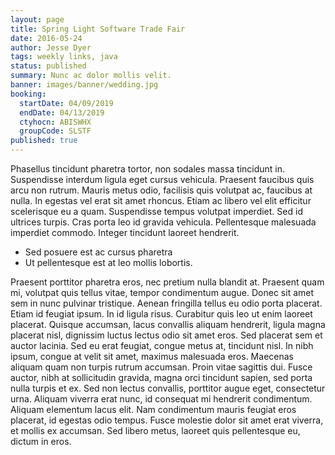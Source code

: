 ```yaml
---
layout: page
title: Spring Light Software Trade Fair
date: 2016-05-24
author: Jesse Dyer
tags: weekly links, java
status: published
summary: Nunc ac dolor mollis velit.
banner: images/banner/wedding.jpg
booking:
  startDate: 04/09/2019
  endDate: 04/13/2019
  ctyhocn: ABISWHX
  groupCode: SLSTF
published: true
---
```

Phasellus tincidunt pharetra tortor, non sodales massa tincidunt in. Suspendisse interdum ligula eget cursus vehicula. Praesent faucibus quis arcu non rutrum. Mauris metus odio, facilisis quis volutpat ac, faucibus at nulla. In egestas vel erat sit amet rhoncus. Etiam ac libero vel elit efficitur scelerisque eu a quam. Suspendisse tempus volutpat imperdiet. Sed id ultrices turpis. Cras porta leo id gravida vehicula. Pellentesque malesuada imperdiet commodo. Integer tincidunt laoreet hendrerit.

* Sed posuere est ac cursus pharetra
* Ut pellentesque est at leo mollis lobortis.

Praesent porttitor pharetra eros, nec pretium nulla blandit at. Praesent quam mi, volutpat quis tellus vitae, tempor condimentum augue. Donec sit amet sem in nunc pulvinar tristique. Aenean fringilla tellus eu odio porta placerat. Etiam id feugiat ipsum. In id ligula risus. Curabitur quis leo ut enim laoreet placerat.
Quisque accumsan, lacus convallis aliquam hendrerit, ligula magna placerat nisl, dignissim luctus lectus odio sit amet eros. Sed placerat sem et auctor lacinia. Sed eu erat feugiat, congue metus at, tincidunt nisl. In nibh ipsum, congue at velit sit amet, maximus malesuada eros. Maecenas aliquam quam non turpis rutrum accumsan. Proin vitae sagittis dui. Fusce auctor, nibh at sollicitudin gravida, magna orci tincidunt sapien, sed porta nulla turpis et ex. Sed non lectus convallis, porttitor augue eget, consectetur urna. Aliquam viverra erat nunc, id consequat mi hendrerit condimentum. Aliquam elementum lacus elit. Nam condimentum mauris feugiat eros placerat, id egestas odio tempus. Fusce molestie dolor sit amet erat viverra, et mollis ex accumsan. Sed libero metus, laoreet quis pellentesque eu, dictum in eros.
